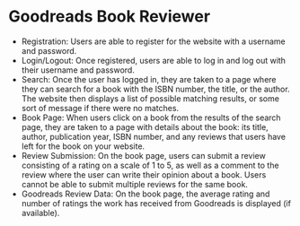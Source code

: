 # Goodreads Book Reviewer

* Registration: Users are able to register for the website with a username and password.
* Login/Logout: Once registered, users are able to log in and log out with their username and password.
* Search: Once the user has logged in, they are taken to a page where they can search for a book with the ISBN number, the title, or the author. The website then displays a list of possible matching results, or some sort of message if there were no matches.
* Book Page: When users click on a book from the results of the search page, they are taken to a page with details about the book: its title, author, publication year, ISBN number, and any reviews that users have left for the book on your website.
* Review Submission: On the book page, users can submit a review consisting of a rating on a scale of 1 to 5, as well as a comment to the review where the user can write their opinion about a book. Users cannot be able to submit multiple reviews for the same book.
* Goodreads Review Data: On the book page, the average rating and number of ratings the work has received from Goodreads is displayed (if available).
